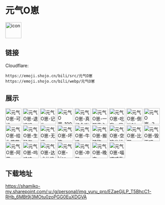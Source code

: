 # 元气O崽
<img src="https://emoji.shojo.cn/bili/src/元气O崽/icon.png" width="50" height="50" alt="icon">

## 链接
Cloudflare:
```
https://emoji.shojo.cn/bili/src/元气O崽
https://emoji.shojo.cn/bili/webp/元气O崽
```
## 展示
<img src="https://emoji.shojo.cn/bili/src/元气O崽/元气O崽-可怜.png" width="50" height="50" alt="元气O崽-可怜">
<img src="https://emoji.shojo.cn/bili/src/元气O崽/元气O崽-退退退.png" width="50" height="50" alt="元气O崽-退退退">
<img src="https://emoji.shojo.cn/bili/src/元气O崽/元气O崽-记仇.png" width="50" height="50" alt="元气O崽-记仇">
<img src="https://emoji.shojo.cn/bili/src/元气O崽/元气O崽-100.png" width="50" height="50" alt="元气O崽-100">
<img src="https://emoji.shojo.cn/bili/src/元气O崽/元气O崽-真的会谢.png" width="50" height="50" alt="元气O崽-真的会谢">
<img src="https://emoji.shojo.cn/bili/src/元气O崽/元气O崽-一颗真心.png" width="50" height="50" alt="元气O崽-一颗真心">
<img src="https://emoji.shojo.cn/bili/src/元气O崽/元气O崽-吃我一屁.png" width="50" height="50" alt="元气O崽-吃我一屁">
<img src="https://emoji.shojo.cn/bili/src/元气O崽/元气O崽-倒计时.png" width="50" height="50" alt="元气O崽-倒计时">
<img src="https://emoji.shojo.cn/bili/src/元气O崽/元气O崽-？？.png" width="50" height="50" alt="元气O崽-？？">
<img src="https://emoji.shojo.cn/bili/src/元气O崽/元气O崽-给你花花.png" width="50" height="50" alt="元气O崽-给你花花">
<img src="https://emoji.shojo.cn/bili/src/元气O崽/元气O崽-生猛气.png" width="50" height="50" alt="元气O崽-生猛气">
<img src="https://emoji.shojo.cn/bili/src/元气O崽/元气O崽-无语.png" width="50" height="50" alt="元气O崽-无语">
<img src="https://emoji.shojo.cn/bili/src/元气O崽/元气O崽-坏笑.png" width="50" height="50" alt="元气O崽-坏笑">
<img src="https://emoji.shojo.cn/bili/src/元气O崽/元气O崽-牛哇.png" width="50" height="50" alt="元气O崽-牛哇">
<img src="https://emoji.shojo.cn/bili/src/元气O崽/元气O崽-搬砖狗.png" width="50" height="50" alt="元气O崽-搬砖狗">
<img src="https://emoji.shojo.cn/bili/src/元气O崽/元气O崽-空降坐标.png" width="50" height="50" alt="元气O崽-空降坐标">
<img src="https://emoji.shojo.cn/bili/src/元气O崽/元气O崽-比耶.png" width="50" height="50" alt="元气O崽-比耶">
<img src="https://emoji.shojo.cn/bili/src/元气O崽/元气O崽-毁灭吧.png" width="50" height="50" alt="元气O崽-毁灭吧">
<img src="https://emoji.shojo.cn/bili/src/元气O崽/元气O崽-阿巴.png" width="50" height="50" alt="元气O崽-阿巴">
<img src="https://emoji.shojo.cn/bili/src/元气O崽/元气O崽-呜呜呜.png" width="50" height="50" alt="元气O崽-呜呜呜">
<img src="https://emoji.shojo.cn/bili/src/元气O崽/元气O崽-达成共识.png" width="50" height="50" alt="元气O崽-达成共识">
<img src="https://emoji.shojo.cn/bili/src/元气O崽/元气O崽-kiss kiss.png" width="50" height="50" alt="元气O崽-kiss kiss">
<img src="https://emoji.shojo.cn/bili/src/元气O崽/元气O崽-冲鸭.png" width="50" height="50" alt="元气O崽-冲鸭">
<img src="https://emoji.shojo.cn/bili/src/元气O崽/元气O崽-晚安.png" width="50" height="50" alt="元气O崽-晚安">
<img src="https://emoji.shojo.cn/bili/src/元气O崽/元气O崽-喵喵喊麦.png" width="50" height="50" alt="元气O崽-喵喵喊麦">

## 下载地址

https://shamiko-my.sharepoint.com/:u:/g/personal/img_yuru_pro/EZaeGjLP_T5BhcC1-RHb_6MBt9j3MOtu0zoPGG0EuXDGVA